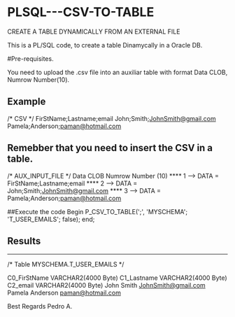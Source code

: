 # PLSQL---CSV-TO-TABLE
CREATE A TABLE DYNAMICALLY FROM AN EXTERNAL FILE

This is a PL/SQL code, to create a table Dinamycally in a Oracle DB.

#Pre-requisites.

You need to upload the .csv file into an auxiliar table with format Data CLOB, Numrow Number(10).

## Example

/* CSV */
FirStName;Lastname;email
John;Smith;JohnSmith@gmail.com
Pamela;Anderson;paman@hotmail.com


## Remebber that you need to insert the CSV in a table.
/* AUX_INPUT_FILE */
Data CLOB	Numrow Number (10)
****		1   --> DATA = FirStName;Lastname;email
****		2	--> DATA = John;Smith;JohnSmith@gmail.com
****		3	--> DATA = Pamela;Anderson;paman@hotmail.com


##Execute the code
Begin
P_CSV_TO_TABLE(';', 'MYSCHEMA'; 'T_USER_EMAILS'; false);
end;

## Results
----------
/* Table MYSCHEMA.T_USER_EMAILS */

C0_FirStName VARCHAR2(4000 Byte) 	C1_Lastname VARCHAR2(4000 Byte)		C2_email VARCHAR2(4000 Byte)
John								Smith								JohnSmith@gmail.com
Pamela								Anderson							paman@hotmail.com


Best Regards
Pedro A.
